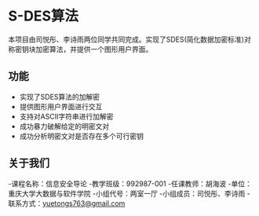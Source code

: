 # S-DES算法
本项目由司悦彤、李诗雨两位同学共同完成。实现了SDES(简化数据加密标准)对称密钥块加密算法，并提供一个图形用户界面。
## 功能
- 实现了SDES算法的加解密
- 提供图形用户界面进行交互
- 支持对ASCII字符串进行加解密
- 成功暴力破解给定的明密文对
- 成功分析明密文对是否存在多个可行密钥
## 关于我们
-课程名称：信息安全导论
-教学班级：992987-001
-任课教师：胡海波
-单位：重庆大学大数据与软件学院
-小组代号：两室一厅
-小组成员：司悦彤、李诗雨
-联系方式：yuetongs763@gmail.com
